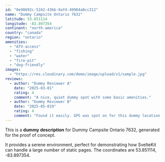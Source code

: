 ```yaml
---
id: "0e98692c-5242-43bb-9af4-49984a0cc312"
name: "Dummy Campsite Ontario 7632"
latitude: 53.851114
longitude: -83.897354
continent: "north-america"
country: "canada"
region: "ontario"
amenities:
  - "ATV-access"
  - "fishing"
  - "water"
  - "fire-pit"
  - "dog-friendly"
images:
  - "https://res.cloudinary.com/demo/image/upload/v1/sample.jpg"
reviews:
  - author: "Dummy Reviewer A"
    date: "2025-03-01"
    rating: 4
    comment: "A nice, quiet dummy spot with some basic amenities."
  - author: "Dummy Reviewer B"
    date: "2025-05-019"
    rating: 4
    comment: "Found it easily. GPS was spot on for this dummy location."
---
```


This is a **dummy description** for Dummy Campsite Ontario 7632, generated for the proof of concept.

It provides a serene environment, perfect for demonstrating how SvelteKit can handle a large number of static pages. The coordinates are 53.851114, -83.897354.
